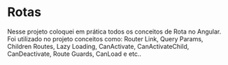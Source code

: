 # Rotas

Nesse projeto coloquei em prática todos os conceitos de Rota no Angular.
Foi utilizado no projeto conceitos como: Router Link, Query Params, Children Routes, Lazy Loading, CanActivate, CanActivateChild, CanDeactivate, Route Guards, CanLoad e etc..
